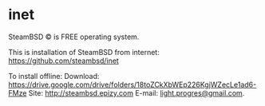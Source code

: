 # inet

SteamBSD © is FREE operating system.

This is installation of SteamBSD from internet: https://github.com/steambsd/inet

To install offline:
Download: https://drive.google.com/drive/folders/18toZCkXbWEp226KgjWZecLe1ad6-FMze
Site: http://steambsd.epizy.com
E-mail: light.progres@gmail.com.
